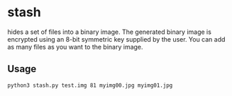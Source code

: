 # stash
hides a set of files into a binary image.  The generated binary image is encrypted using an 8-bit symmetric key supplied by the user.  You can add as many files as you want to the binary image.

## Usage

```bash
python3 stash.py test.img 81 myimg00.jpg myimg01.jpg
```